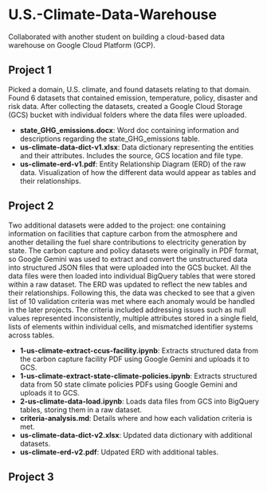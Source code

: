 # U.S.-Climate-Data-Warehouse
Collaborated with another student on building a cloud-based data warehouse on Google Cloud Platform (GCP).

## Project 1
Picked a domain, U.S. climate, and found datasets relating to that domain. Found 6 datasets that contained emission, temperature, policy, disaster and risk data. After collecting the datasets, created a Google Cloud Storage (GCS) bucket with individual folders where the data files were uploaded.

- **state_GHG_emissions.docx**: Word doc containing information and descriptions regarding the state_GHG_emissions table.
- **us-climate-data-dict-v1.xlsx**: Data dictionary representing the entities and their attributes. Includes the source, GCS location and file type.
- **us-climate-erd-v1.pdf**: Entity Relationship Diagram (ERD) of the raw data. Visualization of how the different data would appear as tables and their relationships.

## Project 2
Two additional datasets were added to the project: one containing information on facilities that capture carbon from the atmosphere and another detailing the fuel share contributions to electricity generation by state. The carbon capture and policy datasets were originally in PDF format, so Google Gemini was used to extract and convert the unstructured data into structured JSON files that were uploaded into the GCS bucket. All the data files were then loaded into individual BigQuery tables that were stored within a raw dataset. The ERD was updated to reflect the new tables and their relationships. Following this, the data was checked to see that a given list of 10 validation criteria was met where each anomaly would be handled in the later projects. The criteria included addressing issues such as null values represented inconsistently, multiple attributes stored in a single field, lists of elements within individual cells, and mismatched identifier systems across tables.

- **1-us-climate-extract-ccus-facility.ipynb**: Extracts structured data from the carbon capture facility PDF using Google Gemini and uploads it to GCS.
- **1-us-climate-extract-state-climate-policies.ipynb**: Extracts structured data from 50 state climate policies PDFs using Google Gemini and uploads it to GCS.
- **2-us-climate-data-load.ipynb**: Loads data files from GCS into BigQuery tables, storing them in a raw dataset.
- **criteria-analysis.md**: Details where and how each validation criteria is met.
- **us-climate-data-dict-v2.xlsx**: Updated data dictionary with additional datasets.
- **us-climate-erd-v2.pdf**: Udpated ERD with additional tables.

## Project 3
